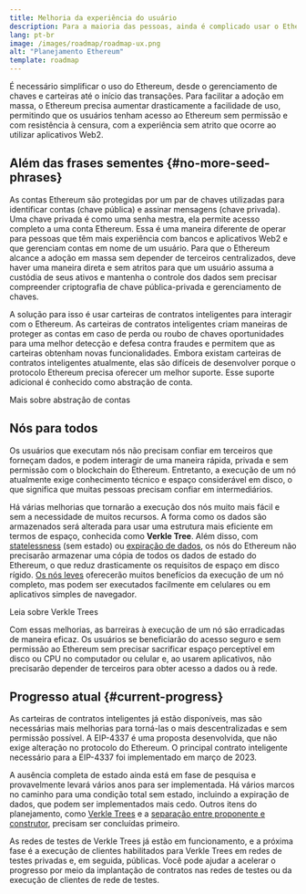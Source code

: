 ```yaml
---
title: Melhoria da experiência do usuário
description: Para a maioria das pessoas, ainda é complicado usar o Ethereum. Para incentivar a adoção em massa, o Ethereum precisa reduzir drasticamente as barreiras de entrada. Os usuários devem obter os benefícios do acesso descentralizado, sem permissão e resistente à censura ao Ethereum, mas isso precisa ser tão simples quanto usar um aplicativo web2 tradicional.
lang: pt-br
image: /images/roadmap/roadmap-ux.png
alt: "Planejamento Ethereum"
template: roadmap
---
```


É necessário simplificar o uso do Ethereum, desde o gerenciamento de chaves e carteiras até o início das transações. Para facilitar a adoção em massa, o Ethereum precisa aumentar drasticamente a facilidade de uso, permitindo que os usuários tenham acesso ao Ethereum sem permissão e com resistência à censura, com a experiência sem atrito que ocorre ao utilizar aplicativos Web2.

## Além das frases sementes {#no-more-seed-phrases}

As contas Ethereum são protegidas por um par de chaves utilizadas para identificar contas (chave pública) e assinar mensagens (chave privada). Uma chave privada é como uma senha mestra, ela permite acesso completo a uma conta Ethereum. Essa é uma maneira diferente de operar para pessoas que têm mais experiência com bancos e aplicativos Web2 e que gerenciam contas em nome de um usuário. Para que o Ethereum alcance a adoção em massa sem depender de terceiros centralizados, deve haver uma maneira direta e sem atritos para que um usuário assuma a custódia de seus ativos e mantenha o controle dos dados sem precisar compreender criptografia de chave pública-privada e gerenciamento de chaves.

A solução para isso é usar carteiras de contratos inteligentes para interagir com o Ethereum. As carteiras de contratos inteligentes criam maneiras de proteger as contas em caso de perda ou roubo de chaves oportunidades para uma melhor detecção e defesa contra fraudes e permitem que as carteiras obtenham novas funcionalidades. Embora existam carteiras de contratos inteligentes atualmente, elas são difíceis de desenvolver porque o protocolo Ethereum precisa oferecer um melhor suporte. Esse suporte adicional é conhecido como abstração de conta.

<ButtonLink variant="outline-color" href="/roadmap/account-abstraction/">Mais sobre abstração de contas</ButtonLink>

## Nós para todos

Os usuários que executam nós não precisam confiar em terceiros que forneçam dados, e podem interagir de uma maneira rápida, privada e sem permissão com o blockchain do Ethereum. Entretanto, a execução de um nó atualmente exige conhecimento técnico e espaço considerável em disco, o que significa que muitas pessoas precisam confiar em intermediários.

Há várias melhorias que tornarão a execução dos nós muito mais fácil e sem a necessidade de muitos recursos. A forma como os dados são armazenados será alterada para usar uma estrutura mais eficiente em termos de espaço, conhecida como **Verkle Tree**. Além disso, com [statelessness](/roadmap/statelessness) (sem estado) ou [expiração de dados](/roadmap/statelessness/#data-expiry), os nós do Ethereum não precisarão armazenar uma cópia de todos os dados de estado do Ethereum, o que reduz drasticamente os requisitos de espaço em disco rígido. [Os nós leves](/developers/docs/nodes-and-clients/light-clients/) oferecerão muitos benefícios da execução de um nó completo, mas podem ser executados facilmente em celulares ou em aplicativos simples de navegador.

<ButtonLink variant="outline-color" href="/roadmap/verkle-trees/">Leia sobre Verkle Trees</ButtonLink>

Com essas melhorias, as barreiras à execução de um nó são erradicadas de maneira eficaz. Os usuários se beneficiarão do acesso seguro e sem permissão ao Ethereum sem precisar sacrificar espaço perceptível em disco ou CPU no computador ou celular e, ao usarem aplicativos, não precisarão depender de terceiros para obter acesso a dados ou à rede.

## Progresso atual {#current-progress}

As carteiras de contratos inteligentes já estão disponíveis, mas são necessárias mais melhorias para torná-las o mais descentralizadas e sem permissão possível. A EIP-4337 é uma proposta desenvolvida, que não exige alteração no protocolo do Ethereum. O principal contrato inteligente necessário para a EIP-4337 foi implementado em março de 2023.

A ausência completa de estado ainda está em fase de pesquisa e provavelmente levará vários anos para ser implementada. Há vários marcos no caminho para uma condição total sem estado, incluindo a expiração de dados, que podem ser implementados mais cedo. Outros itens do planejamento, como [Verkle Trees](/roadmap/verkle-trees/) e a [separação entre proponente e construtor](/roadmap/pbs/), precisam ser concluídas primeiro.

As redes de testes de Verkle Trees já estão em funcionamento, e a próxima fase é a execução de clientes habilitados para Verkle Trees em redes de testes privadas e, em seguida, públicas. Você pode ajudar a acelerar o progresso por meio da implantação de contratos nas redes de testes ou da execução de clientes de rede de testes.
